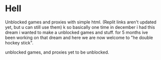 # Hell
Unblocked games and proxies with simple html. (Replit links aren't updated yet, but u can still use them)
k so basically one time in december i had this dream i wanted to make a unblocked
games and stuff. for 5 months ive been working on that dream and here we are now
welcome to "he double hockey stick".

unblocked games, and proxies yet to be unblocked.
